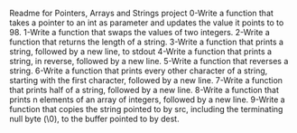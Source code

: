 Readme for Pointers, Arrays and Strings project
0-Write a function that takes a pointer to an int as parameter and updates the value it points to to 98.
1-Write a function that swaps the values of two integers.
2-Write a function that returns the length of a string.
3-Write a function that prints a string, followed by a new line, to stdout
4-Write a function that prints a string, in reverse, followed by a new line.
5-Write a function that reverses a string.
6-Write a function that prints every other character of a string, starting with the first character, followed by a new line.
7-Write a function that prints half of a string, followed by a new line.
8-Write a function that prints n elements of an array of integers, followed by a new line.
9-Write a function that copies the string pointed to by src, including the terminating null byte (\0), to the buffer pointed to by dest.
